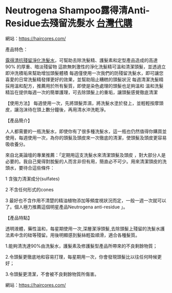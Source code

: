 # Neutrogena Shampoo露得清Anti-Residue去殘留洗髮水 [台灣代購](https://haircores.com/)

網站：https://haircores.com/

產品特色：

[露得清抗殘留淨化洗髮水](https://haircores.com/product/neutrogena-shampoo%e9%9c%b2%e5%be%97%e6%b8%85anti-residue%e5%8e%bb%e6%ae%98%e7%95%99%e6%b4%97%e9%ab%ae%e6%b0%b4/)，可幫助去除洗髮精、護髮素和定型產品造成的高達 90% 的厚重、暗淡殘留物
這款無刺激性的淨化洗髮精可溫和清潔頭髮，並透過立即沖洗積垢來幫助增加頭髮體積
每週僅使用一次我們的防殘留洗髮水，即可讓您喜愛的日常洗髮精發揮更好的效果，並幫助阻止糟糕的頭髮狀況
每週清潔洗髮精採用溫和配方，推薦用於所有髮質，即使是染色處理的頭髮也足夠溫和
溫和洗髮精旨在提供每週一次的簡單護理，可去除頭髮上的重垢，讓頭髮感覺徹底清潔
 

【使用方法】 每週使用一次，先將頭髮弄濕，將洗髮水塗於發上，並輕輕按摩頭皮，讓泡沫待在頭上數分鐘後，再用清水沖洗乾淨。

【產品簡介】

人人都需要的一瓶洗髮水，即使你有了很多種洗髮水，這一瓶也仍然值得你購買並使用，每週使用一次，為你的頭髮及頭皮來一次徹底的清潔，使頭髮及頭皮更容易吸收養分。

來自北美論壇的專業推薦：「定期用這支洗髮水來清潔頭髮及頭皮 ，對大部分人是必要的。我自己覺得對脫髮的人而言非但有用，簡直必不可少。用來清潔頭皮的洗頭水，要待合這些條件：

1 含強力清潔成分(sulfates)

2 不含任何形式的cones

3 最好也不含作用不清楚的精油植物添加等頻度視狀況而定，一般一週一次就可以了。個人極力推薦這個明星產品Neutrogena anti-residue 」。

【產品特點】

透明液體，藥性溫和，每星期使用一次,深層潔淨頭髮,去除頭髮上殘留的洗髮水護法素中含的硅等殘留。用後明顯感到髮絲輕盈順滑，適合各種髮質。

1.能夠清洗達90%由洗髮水，護髮素及修護髮型產品所帶來的不良剩餘物質；

2.令頭髮更徹底地和容易打理，每星期用一次，你會發現頭髮比以往任何時候更好；

3.令頭髮更清潔，不會被不良剩餘物質所傷害。

網站：https://haircores.com/
